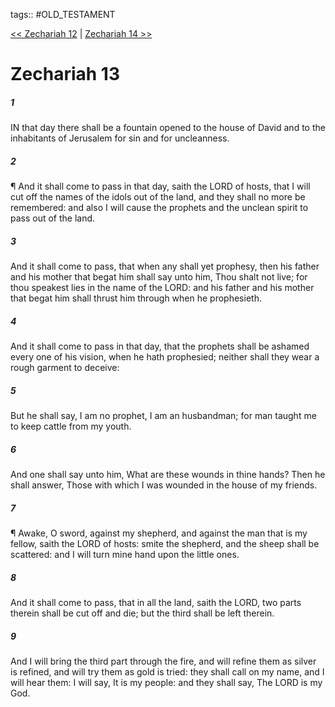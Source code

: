 tags:: #OLD_TESTAMENT

[<< Zechariah 12](OLD_TESTAMENT/38_Zechariah/Zechariah_12.md) | [Zechariah 14 >>](OLD_TESTAMENT/38_Zechariah/Zechariah_14.md)

# Zechariah 13

##### 1

IN that day there shall be a fountain opened to the house of David and to the inhabitants of Jerusalem for sin and for uncleanness.

##### 2

¶ And it shall come to pass in that day, saith the LORD of hosts, that I will cut off the names of the idols out of the land, and they shall no more be remembered: and also I will cause the prophets and the unclean spirit to pass out of the land.

##### 3

And it shall come to pass, that when any shall yet prophesy, then his father and his mother that begat him shall say unto him, Thou shalt not live; for thou speakest lies in the name of the LORD: and his father and his mother that begat him shall thrust him through when he prophesieth.

##### 4

And it shall come to pass in that day, that the prophets shall be ashamed every one of his vision, when he hath prophesied; neither shall they wear a rough garment to deceive:

##### 5

But he shall say, I am no prophet, I am an husbandman; for man taught me to keep cattle from my youth.

##### 6

And one shall say unto him, What are these wounds in thine hands? Then he shall answer, Those with which I was wounded in the house of my friends.

##### 7

¶ Awake, O sword, against my shepherd, and against the man that is my fellow, saith the LORD of hosts: smite the shepherd, and the sheep shall be scattered: and I will turn mine hand upon the little ones.

##### 8

And it shall come to pass, that in all the land, saith the LORD, two parts therein shall be cut off and die; but the third shall be left therein.

##### 9

And I will bring the third part through the fire, and will refine them as silver is refined, and will try them as gold is tried: they shall call on my name, and I will hear them: I will say, It is my people: and they shall say, The LORD is my God.
